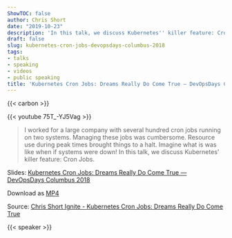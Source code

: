 ```yaml
---
ShowTOC: false
author: Chris Short
date: "2019-10-23"
description: 'In this talk, we discuss Kubernetes'' killer feature: Cron Jobs'
draft: false
slug: kubernetes-cron-jobs-devopsdays-columbus-2018
tags:
- talks
- speaking
- videos
- public speaking
title: 'Kubernetes Cron Jobs: Dreams Really Do Come True — DevOpsDays Columbus 2018'
---
```


{{< carbon >}}

{{< youtube 75T_-YJ5Vag >}}

> I worked for a large company with several hundred cron jobs running on two systems. Managing these jobs was cumbersome. Resource use during peak times brought things to a halt. Imagine what is was like when if systems were down! In this talk, we discuss Kubernetes' killer feature: Cron Jobs.

Slides: [Kubernetes Cron Jobs: Dreams Really Do Come True — DevOpsDays Columbus 2018](https://speakerdeck.com/chrisshort/devopsdays-columbus-2018-kubernetes-cron-jobs)  

Download as [MP4](https://shortcdn.com/chrisshort/kubernetes-cron-jobs-devopsdays-columbus-2018.mp4)

Source: [Chris Short Ignite - Kubernetes Cron Jobs: Dreams Really Do Come True](https://youtu.be/75T_-YJ5Vag)

{{< speaker >}}

